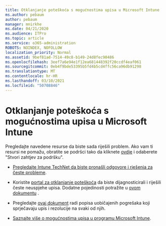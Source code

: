 ```yaml
---
title: Otklanjanje poteškoća s mogućnostima upisa u Microsoft Intune
ms.author: pebaum
author: pebaum
manager: mnirkhe
ms.date: 04/21/2020
ms.audience: ITPro
ms.topic: article
ms.service: o365-administration
ROBOTS: NOINDEX, NOFOLLOW
localization_priority: Normal
ms.assetid: 9bef81ad-7514-49c8-b149-24d8fec90486
ms.openlocfilehash: 3eef7a6e94e1f12ea681448392f20ccdf4eaf061
ms.sourcegitcommit: 0eb4f9bde53395b5fd4b5cd4ffc56ca96db91298
ms.translationtype: MT
ms.contentlocale: hr-HR
ms.lasthandoff: 03/10/2021
ms.locfileid: "50708846"
---
```

# <a name="troubleshoot-issues-with-enrollment-options-microsoft-intune"></a>Otklanjanje poteškoća s mogućnostima upisa u Microsoft Intune

Pregledajte navedene resurse da biste sada riješili problem. Ako vam ti resursi ne pomažu, obratite se podršci tako da kliknete [ovdje](https://portal.azure.com/#blade/Microsoft_Intune_DeviceSettings/ExtensionLandingBlade/help) i odaberete "Stvori zahtjev za podršku". 
  
- [Pregledajte Intune TechNet da biste pronašli odgovore i rješenja za česte probleme](https://social.technet.microsoft.com/Forums/home?category=microsoftintune&amp;filter=alltypes&amp;sort=lastpostdesc).
    
- Koristite [portal za otklanjanje poteškoća](https://devicemanagement.microsoft.com/#blade/Microsoft_Intune_DeviceSettings/TroubleshootBlade) da biste dijagnosticirali i riješili česte neuspjehe upisa. Dodatne pojedinosti potražite u [ovom dokumentu](https://docs.microsoft.com/intune/help-desk-operators) . 
    
- Pregledajte [ovaj dokument](https://docs.microsoft.com/troubleshoot/mem/intune/troubleshoot-device-enrollment-in-intune) radi popisa uobičajenih pogrešaka koji sprječavaju upis i rezolucije na svaki od njih. 
    
- [Saznajte više o mogućnostima upisa u programu Microsoft Intune](https://docs.microsoft.com/intune/enrollment-options).
    

